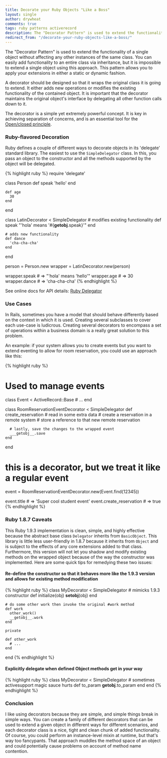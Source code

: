 ```yaml
---
title: Decorate your Ruby Objects "Like a Boss"
layout: single
author: drywheat
comments: true
tags: ruby patterns activerecord
description: The "Decorator Pattern" is used to extend the functionality of a single object without affecting any other instances of the same class. You can easily add functionality to an entire class via inheritance, but it is impossible to extend a single object using this approach. This pattern allows you to apply your extensions in either a static or dynamic fashion.
redirect_from: "/decorate-your-ruby-objects-like-a-boss/"
---
```


The "Decorator Pattern" is used to extend the functionality of a single object without affecting any other instances of the same class. You can easily add functionality to an entire class via inheritance, but it is impossible to extend a single object using this approach. This pattern allows you to apply your extensions in either a static or dynamic fashion.

A decorator should be designed so that it wraps the original class it is going to extend. It either adds new operations or modifies the existing functionality of the contained object. It is important that the decorator maintains the original object's interface by delegating all other function calls down to it.

The decorator is a simple yet extremely powerful concept. It is key in achieving separation of concerns, and is an essential tool for the [Open/closed principle](http://en.wikipedia.org/wiki/Open_Closed_Principle).

### Ruby-flavored Decoration

Ruby defines a couple of different ways to decorate objects in its 'delegate' standard library. The easiest to use the `SimpleDelegator` class. In this, you pass an object to the constructor and all the methods supported by the object will be delegated.

{% highlight ruby %}
  require 'delegate'

  class Person
    def speak
      'hello'
    end

    def age
      30
    end
  end

  class LatinDecorator < SimpleDelegator
    # modifies existing functionality
    def speak
      "'hola' means '#{__getobj__.speak}'"
    end

    # adds new functionality
    def dance
      'cha-cha-cha'
    end
  end

  person  = Person.new
  wrapper = LatinDecorator.new(person)

  wrapper.speak # => "'hola' means 'hello'"
  wrapper.age # => 30
  wrapper.dance # => 'cha-cha-cha'
{% endhighlight %}

See online docs for API details: [Ruby Delegator](http://www.ruby-doc.org/stdlib-1.9.3/libdoc/delegate/rdoc/Delegator.html)

### Use Cases

In Rails, sometimes you have a model that should behave differently based on the context in which it is used. Creating several subclasses to cover each use-case is ludicrous. Creating several decorators to encompass a set of operations within a business domain is a really great solution to this problem.

An example: if your system allows you to create events but you want to extend eventing to allow for room reservation, you could use an approach like this:

{% highlight ruby %}
  # Used to manage events
  class Event < ActiveRecord::Base
    # ...
  end

  class RoomReservationEventDecorator < SimpleDelegator
    def create_reservation
      # read in some extra data
      # create a reservation in a remote system
      # store a reference to that new remote reservation

      # lastly, save the changes to the wrapped event
      ___getobj__.save
    end
  end

  # this is a decorator, but we treat it like a regular event
  event = RoomReservationEventDecorator.new(Event.find(12345))

  event.title # => 'Super cool student event'
  event.create_reservation # => true
{% endhighlight %}

### Ruby 1.8.7 Caveats

This Ruby 1.9.3 implementation is clean, simple, and highly effective because the abstract base class `Delegator` inherits from `BasicObject`. This library is little less user-friendly in 1.8.7 because it inherits from `Object` and is subject to the effects of any core extensions added to that class. Furthermore, this version will not let you shadow and modify existing methods on the wrapped object because of the way the constructor was implemented. Here are some quick tips for remedying these two issues:

#### Re-define the constructor so that it behaves more like the 1.9.3 version and allows for existing method modification

{% highlight ruby %}
  class MyDecorator < SimpleDelegator
    # mimicks 1.9.3 constructor
    def initialize(obj)
      __setobj__(obj)
    end

    # do some other work then invoke the original #work method
    def work
      other_work()
      __getobj__.work
    end

    private

    def other_work
      # ...
    end
  end
{% endhighlight %}

#### Explicitly delegate when defined Object methods get in your way

{% highlight ruby %}
  class MyDecorator < SimpleDelegator
    # sometimes activesupport magic sauce hurts
    def to_param
      __getobj__.to_param
    end
  end
{% endhighlight %}

### Conclusion

I like using decorators because they are simple, and simple things break in simple ways. You can create a family of different decorators that can be used to extend a given object in different ways for different scenarios, and each decorator class is a nice, tight and clean chunk of added functionality. Of course, you could perform an instance-level mixin at runtime, but that's way too fancypants. That approach muddles the method space of an object and could potentially cause problems on account of method name contention.
